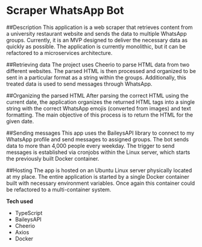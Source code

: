 # Scraper WhatsApp Bot

##Description
This application is a web scraper that retrieves content from a university restaurant website and sends the data to multiple WhatsApp groups. Currently, it is an MVP designed to deliver the necessary data as quickly as possible. The application is currently monolithic, but it can be refactored to a microservices architecture.

##Retrieving data
The project uses Cheerio to parse HTML data from two different websites. The parsed HTML is then processed and organized to be sent in a particular format as a string within the groups. Additionally, this treated data is used to send messages through WhatsApp.

##Organizing the parsed HTML
After parsing the correct HTML using the current date, the application organizes the returned HTML tags into a single string with the correct WhatsApp emojis (converted from images) and text formatting. The main objective of this process is to return the HTML for the given date.

##Sending messages
This app uses the BaileysAPI library to connect to my WhatsApp profile and send messages to assigned groups. The bot sends data to more than 4,000 people every weekday. The trigger to send messages is established via cronjobs within the Linux server, which starts the previously built Docker container.

##Hosting
The app is hosted on an Ubuntu Linux server physically located at my place. The entire application is started by a single Docker container built with necessary environment variables. Once again this container could be refactored to a multi-container system.

<b>Tech used</b>

<ul>
<li>TypeScript</li>
<li>BaileysAPI</li>
<li>Cheerio</li>
<li>Axios</li>
<li>Docker</li>
</ul>
